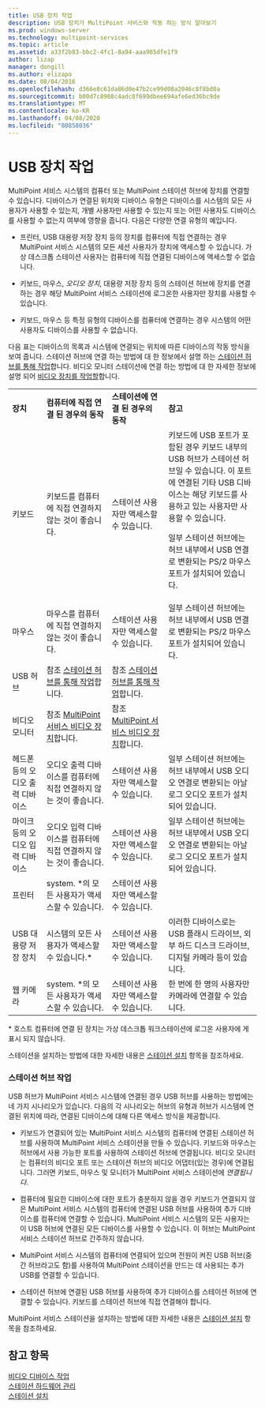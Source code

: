 ```yaml
---
title: USB 장치 작업
description: USB 장치가 MultiPoint 서비스와 작동 하는 방식 알아보기
ms.prod: windows-server
ms.technology: multipoint-services
ms.topic: article
ms.assetid: a33f2b83-bbc2-4fc1-8a94-aaa985dfe1f9
author: lizap
manager: dongill
ms.author: elizapo
ms.date: 08/04/2016
ms.openlocfilehash: d366e8c61da86d0e47b2ce99d08a2046c8f8bd0a
ms.sourcegitcommit: b00d7c8968c4adc8f699dbee694afe6ed36bc9de
ms.translationtype: MT
ms.contentlocale: ko-KR
ms.lasthandoff: 04/08/2020
ms.locfileid: "80858036"
---
```

# <a name="work-with-usb-devices"></a>USB 장치 작업
MultiPoint 서비스 시스템의 컴퓨터 또는 MultiPoint 스테이션 허브에 장치를 연결할 수 있습니다. 디바이스가 연결된 위치와 디바이스 유형은 디바이스를 시스템의 모든 사용자가 사용할 수 있는지, 개별 사용자만 사용할 수 있는지 또는 어떤 사용자도 디바이스를 사용할 수 없는지 여부에 영향을 줍니다. 다음은 다양한 연결 유형의 예입니다.  
  
-   프린터, USB 대용량 저장 장치 등의 장치를 컴퓨터에 직접 연결하는 경우 MultiPoint 서비스 시스템의 모든 세션 사용자가 장치에 액세스할 수 있습니다. 가상 데스크톱 스테이션 사용자는 컴퓨터에 직접 연결된 디바이스에 액세스할 수 없습니다.  
  
-   키보드, 마우스, *오디오 장치*, 대용량 저장 장치 등의 스테이션 허브에 장치를 연결하는 경우 해당 MultiPoint 서비스 스테이션에 로그온한 사용자만 장치를 사용할 수 있습니다.  
  
-   키보드, 마우스 등 특정 유형의 디바이스를 컴퓨터에 연결하는 경우 시스템의 어떤 사용자도 디바이스를 사용할 수 없습니다.  
  
다음 표는 디바이스의 목록과 시스템에 연결되는 위치에 따른 디바이스의 작동 방식을 보여 줍니다. 스테이션 허브에 연결 하는 방법에 대 한 정보에서 설명 하는 [스테이션 허브를 통해 작업](#working-with-station-hubs)합니다. 비디오 모니터 스테이션에 연결 하는 방법에 대 한 자세한 정보에 설명 되어 [비디오 장치를 작업할](Work-with-Video-Devices.md)합니다.  
  
|||||  
|-|-|-|-|  
|**장치**|**컴퓨터에 직접 연결 된 경우의 동작**|**스테이션에 연결 된 경우의 동작**|**참고**|  
|키보드|키보드를 컴퓨터에 직접 연결하지 않는 것이 좋습니다.|스테이션 사용자만 액세스할 수 있습니다.|키보드에 USB 포트가 포함된 경우 키보드 내부의 USB 허브가 스테이션 허브일 수 있습니다. 이 포트에 연결된 기타 USB 디바이스는 해당 키보드를 사용하고 있는 사용자만 사용할 수 있습니다.<p>일부 스테이션 허브에는 허브 내부에서 USB 연결로 변환되는 PS\/2 마우스 포트가 설치되어 있습니다.|  
|마우스|마우스를 컴퓨터에 직접 연결하지 않는 것이 좋습니다.|스테이션 사용자만 액세스할 수 있습니다.|일부 스테이션 허브에는 허브 내부에서 USB 연결로 변환되는 PS\/2 마우스 포트가 설치되어 있습니다.|  
|USB 허브|참조 [스테이션 허브를 통해 작업](#working-with-station-hubs)합니다.|참조 [스테이션 허브를 통해 작업](#working-with-station-hubs)합니다.||  
|비디오 모니터|참조 [MultiPoint 서비스 비디오 장치](work-with-video-devices.md)합니다.|참조 [MultiPoint 서비스 비디오 장치](work-with-video-devices.md)합니다.||  
|헤드폰 등의 오디오 출력 디바이스|오디오 출력 디바이스를 컴퓨터에 직접 연결하지 않는 것이 좋습니다.|스테이션 사용자만 액세스할 수 있습니다.|일부 스테이션 허브에는 허브 내부에서 USB 오디오 연결로 변환되는 아날로그 오디오 포트가 설치되어 있습니다.|  
|마이크 등의 오디오 입력 디바이스|오디오 입력 디바이스를 컴퓨터에 직접 연결하지 않는 것이 좋습니다.|스테이션 사용자만 액세스할 수 있습니다.|일부 스테이션 허브에는 허브 내부에서 USB 오디오 연결로 변환되는 아날로그 오디오 포트가 설치되어 있습니다.|  
|프린터|system. *의 모든 사용자가 액세스할 수 있습니다.|스테이션 사용자만 액세스할 수 있습니다.||  
|USB 대용량 저장 장치|시스템의 모든 사용자가 액세스할 수 있습니다.\*|스테이션 사용자만 액세스할 수 있습니다.|이러한 디바이스로는 USB 플래시 드라이브, 외부 하드 디스크 드라이브, 디지털 카메라 등이 있습니다.|  
|웹 카메라|system. *의 모든 사용자가 액세스할 수 있습니다.|스테이션 사용자만 액세스할 수 있습니다.|한 번에 한 명의 사용자만 카메라에 연결할 수 있습니다.|  
  
\* 호스트 컴퓨터에 연결 된 장치는 가상 데스크톱 워크스테이션에 로그온 사용자에 게 표시 되지 않습니다.  
  
스테이션을 설치하는 방법에 대한 자세한 내용은 [스테이션 설치](Set-Up-a-Station.md) 항목을 참조하세요.  
  
### <a name="working-with-station-hubs"></a>스테이션 허브 작업  
USB 허브가 MultiPoint 서비스 시스템에 연결된 경우 USB 허브를 사용하는 방법에는 네 가지 시나리오가 있습니다. 다음의 각 시나리오는 허브의 유형과 허브가 시스템에 연결된 위치에 따라, 연결된 디바이스에 대해 다른 액세스 방식을 제공합니다.  
  
-   키보드가 연결되어 있는 MultiPoint 서비스 시스템의 컴퓨터에 연결된 스테이션 허브를 사용하여 MultiPoint 서비스 스테이션을 만들 수 있습니다. 키보드와 마우스는 허브에서 사용 가능한 포트를 사용하여 스테이션 허브에 연결됩니다. 비디오 모니터는 컴퓨터의 비디오 포트 또는 스테이션 허브의 비디오 어댑터(있는 경우)에 연결됩니다. 그러면 키보드, 마우스 및 모니터가 MultiPoint 서비스 스테이션에 *연결됩니다*.  
  
-   컴퓨터에 필요한 디바이스에 대한 포트가 충분하지 않을 경우 키보드가 연결되지 않은 MultiPoint 서비스 시스템의 컴퓨터에 연결된 USB 허브를 사용하여 추가 디바이스를 컴퓨터에 연결할 수 있습니다. MultiPoint 서비스 시스템의 모든 사용자는 이 USB 허브에 연결된 모든 디바이스를 사용할 수 있습니다. 이 허브는 MultiPoint 서비스 스테이션 허브로 간주하지 않습니다.  
  
-   MultiPoint 서비스 시스템의 컴퓨터에 연결되어 있으며 전원이 켜진 USB 허브(중간 허브라고도 함)를 사용하여 MultiPoint 스테이션을 만드는 데 사용되는 추가 USB를 연결할 수 있습니다.  
  
-   스테이션 허브에 연결된 USB 허브를 사용하여 추가 디바이스를 스테이션 허브에 연결할 수 있습니다. 키보드를 스테이션 허브에 직접 연결해야 합니다.  
  
MultiPoint 서비스 스테이션을 설치하는 방법에 대한 자세한 내용은 [스테이션 설치](Set-Up-a-Station.md) 항목을 참조하세요.  
  
## <a name="see-also"></a>참고 항목  
[비디오 디바이스 작업](Work-with-Video-Devices.md)  
[스테이션 하드웨어 관리](Manage-Station-Hardware.md)  
[스테이션 설치](Set-Up-a-Station.md)